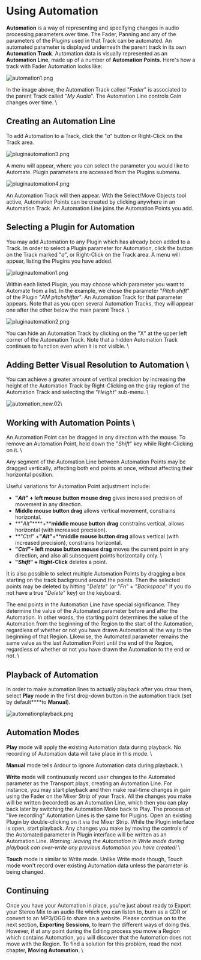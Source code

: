Using Automation
================

**Automation** is a way of representing and specifying changes in audio
processing parameters over time. The Fader, Panning and any of the
parameters of the Plugins used in that Track can be automated. An
automated parameter is displayed underneath the parent track in its own
**Automation Track**. Automation data is visually represented as an
**Automation Line**, made up of a number of **Automation Points**.
Here's how a track with Fader Automation looks like:

![automation1.png](static/Ardour-UsingAutomation-automation1-en.png)

In the image above, the Automation Track called "*Fader*" is associated
to the parent Track called "*My Audio*". The Automation Line controls
Gain changes over time. \

Creating an Automation Line
---------------------------

To add Automation to a Track, click the "*a*" button or Right-Click on
the Track area.

![pluginautomation3.png](static/Ardour-UsingAutomation-pluginautomation3-en.png)

A menu will appear, where you can select the parameter you would like to
Automate. Plugin parameters are accessed from the Plugins submenu.

![pluginautomation4.png](static/Ardour-UsingAutomation-pluginautomation4-en.png)

An Automation Track will then appear. With the Select/Move Objects tool
active, Automation Points can be created by clicking anywhere in an
Automation Track. An Automation Line joins the Automation Points you
add.

Selecting a Plugin for Automation
---------------------------------

You may add Automation to any Plugin which has already been added to a
Track. In order to select a Plugin parameter for Automation, click the
button on the Track marked "*a*", or Right-Click on the Track area. A
menu will appear, listing the Plugins you have added.

![pluginautomation1.png](static/Ardour-UsingAutomation-pluginautomation1-en.png)

Within each listed Plugin, you may choose which parameter you want to
Automate from a list. In the example, we chose the parameter "*Pitch
shift*" of the Plugin "*AM pitchshifter*". An Automation Track for that
parameter appears. Note that as you open several Automation Tracks, they
will appear one after the other below the main parent Track. \

![pluginautomation2.png](static/Ardour-UsingAutomation-pluginautomation2-en.png)

You can hide an Automation Track by clicking on the "X" at the upper
left corner of the Automation Track. Note that a hidden Automation Track
continues to function even when it is not visible. \

Adding Better Visual Resolution to Automation \
-----------------------------------------------

You can achieve a greater amount of vertical precision by increasing the
height of the Automation Track by Right-Clicking on the gray region of
the Automation Track and selecting the "*Height*" sub-menu. \

![automation\_new.02](static/Ardour-UsingAutomation-automation_new-02-en.png "automation_new.02")\

Working with Automation Points \
--------------------------------

An Automation Point can be dragged in any direction with the mouse. To
remove an Automation Point, hold down the "*Shift*" key while
Right-Clicking on it. \

Any segment of the Automation Line between Automation Points may be
dragged vertically, affecting both end points at once, without affecting
their horizontal position.

Useful variations for Automation Point adjustment include:

-   **"*Alt*" + left mouse button mouse drag** gives increased precision
    of movement in any direction.
-   **Middle mouse button drag** allows vertical movement, constrains
    horizontal.
-   **"*Alt*"****+****middle mouse button drag** constrains vertical,
    allows horizontal (with increased precision).
-   **"*Ctrl*" +****"*Alt*"****+****middle mouse button drag** allows
    vertical (with increased precision), constrains horizontal.
-   **"*Ctrl"*+ left mouse button mouse drag** moves the current point
    in any direction, and also all subsequent points horizontally only.
    \
-   **"*Shift*" + Right-Click** deletes a point.

It is also possible to select multiple Automation Points by dragging a
box starting on the track background around the points. Then the
selected points may be deleted by hitting "*Delete*" (or "*Fn*" +
"*Backspace*" if you do not have a true "*Delete*" key) on the keyboard.

The end points in the Automation Line have special significance. They
determine the value of the Automated parameter before and after the
Automation. In other words, the starting point determines the value of
the Automation from the beginning of the Region to the start of the
Automation, regardless of whether or not you have drawn Automation all
the way to the beginning of that Region. Likewise, the Automated
parameter remains the same value as the last Automation Point until the
end of the Region, regardless of whether or not you have drawn the
Automation to the end or not. \

Playback of Automation
----------------------

In order to make automation lines to actually playback after you draw
them, select **Play** mode in the first drop-down button in the
automation track (set by default****to **Manual**).

![automationplayback.png](static/Ardour-UsingAutomation-automationplayback-en.png)

Automation Modes
----------------

**Play** mode will apply the existing Automation data during playback.
No recording of Automation data will take place in this mode. \

**Manual** mode tells Ardour to ignore Automation data during playback.
\

**Write** mode will continuously record user changes to the Automated
parameter as the Transport plays, creating an Automation Line. For
instance, you may start playback and then make real-time changes in gain
using the Fader on the Mixer Strip of your Track. All the changes you
make will be written (recorded) as an Automation Line, which then you
can play back later by switching the Automation Mode back to Play. The
process of "live recording" Automation Lines is the same for Plugins.
Open an existing Plugin by double-clicking on it via the Mixer Strip.
While the Plugin interface is open, start playback. Any changes you make
by moving the controls of the Automated parameter in Plugin interface
will be written as an Automation Line. *Warning: leaving the Automation
in Write mode during playback can over-write any previous Automation you
have created!* \

**Touch** mode is similar to Write mode. Unlike Write mode though, Touch
mode won't record over existing Automation data unless the parameter is
being changed.

Continuing
----------

Once you have your Automation in place, you're just about ready to
Export your Stereo Mix to an audio file which you can listen to, burn as
a CDR or convert to an MP3/OGG to share on a website. Please continue on
to the next section, **Exporting Sessions**, to learn the different ways
of doing this. However, if at any point during the Editing process you
move a Region which contains Automation, you will discover that the
Automation does not move with the Region. To find a solution for this
problem, read the next chapter, **Moving Automation**. \


